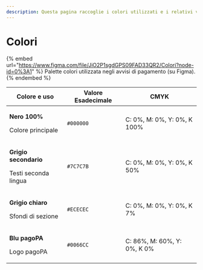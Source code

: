 ```yaml
---
description: Questa pagina raccoglie i colori utilizzati e i relativi valori per la stampa.
---
```


# Colori

{% embed url="https://www.figma.com/file/JiO2P1sgdGPS09FAD33QR2/Colori?node-id=0%3A1" %}
Palette colori utilizzata negli avvisi di pagamento (su Figma).
{% endembed %}

| Colore e uso                                                         | Valore Esadecimale | CMYK                        |
| -------------------------------------------------------------------- | ------------------ | --------------------------- |
| <p><strong>Nero 100%</strong></p><p>Colore principale</p>            | `#000000`          | C: 0%, M: 0%, Y: 0%, K 100% |
| <p><strong>Grigio secondario</strong></p><p>Testi seconda lingua</p> | `#7C7C7B`          | C: 0%, M: 0%, Y: 0%, K 50%  |
| <p><strong>Grigio chiaro</strong></p><p>Sfondi di sezione</p>        | `#ECECEC`          | C: 0%, M: 0%, Y: 0%, K 7%   |
| <p><strong>Blu pagoPA</strong></p><p>Logo pagoPA</p>                 | `#0066CC`          | C: 86%, M: 60%, Y: 0%, K 0% |
